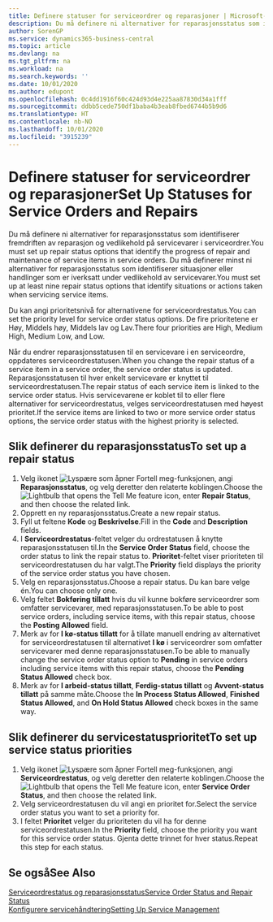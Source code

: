 ```yaml
---
title: Definere statuser for serviceordrer og reparasjoner | Microsoft-dokumentasjon
description: Du må definere ni alternativer for reparasjonsstatus som identifiserer fremdriften av reparasjon og vedlikehold på servicevarer i serviceordrer.
author: SorenGP
ms.service: dynamics365-business-central
ms.topic: article
ms.devlang: na
ms.tgt_pltfrm: na
ms.workload: na
ms.search.keywords: ''
ms.date: 10/01/2020
ms.author: edupont
ms.openlocfilehash: 0c4dd1916f60c424d93d4e225aa87830d34a1fff
ms.sourcegitcommit: ddbb5cede750df1baba4b3eab8fbed6744b5b9d6
ms.translationtype: HT
ms.contentlocale: nb-NO
ms.lasthandoff: 10/01/2020
ms.locfileid: "3915239"
---
```

# <a name="set-up-statuses-for-service-orders-and-repairs"></a><span data-ttu-id="c1bb1-103">Definere statuser for serviceordrer og reparasjoner</span><span class="sxs-lookup"><span data-stu-id="c1bb1-103">Set Up Statuses for Service Orders and Repairs</span></span>
<span data-ttu-id="c1bb1-104">Du må definere ni alternativer for reparasjonsstatus som identifiserer fremdriften av reparasjon og vedlikehold på servicevarer i serviceordrer.</span><span class="sxs-lookup"><span data-stu-id="c1bb1-104">You must set up repair status options that identify the progress of repair and maintenance of service items in service orders.</span></span> <span data-ttu-id="c1bb1-105">Du må definerer minst ni alternativer for reparasjonsstatus som identifiserer situasjoner eller handlinger som er iverksatt under vedlikehold av servicevarer.</span><span class="sxs-lookup"><span data-stu-id="c1bb1-105">You must set up at least nine repair status options that identify situations or actions taken when servicing service items.</span></span>  

<span data-ttu-id="c1bb1-106">Du kan angi prioritetsnivå for alternativene for serviceordrestatus.</span><span class="sxs-lookup"><span data-stu-id="c1bb1-106">You can set the priority level for service order status options.</span></span> <span data-ttu-id="c1bb1-107">De fire prioritetene er Høy, Middels høy, Middels lav og Lav.</span><span class="sxs-lookup"><span data-stu-id="c1bb1-107">There four priorities are High, Medium High, Medium Low, and Low.</span></span>  

<span data-ttu-id="c1bb1-108">Når du endrer reparasjonsstatusen til en servicevare i en serviceordre, oppdateres serviceordrestatusen.</span><span class="sxs-lookup"><span data-stu-id="c1bb1-108">When you change the repair status of a service item in a service order, the service order status is updated.</span></span> <span data-ttu-id="c1bb1-109">Reparasjonsstatusen til hver enkelt servicevare er knyttet til serviceordrestatusen.</span><span class="sxs-lookup"><span data-stu-id="c1bb1-109">The repair status of each service item is linked to the service order status.</span></span> <span data-ttu-id="c1bb1-110">Hvis servicevarene er koblet til to eller flere alternativer for serviceordrestatus, velges serviceordrestatusen med høyest prioritet.</span><span class="sxs-lookup"><span data-stu-id="c1bb1-110">If the service items are linked to two or more service order status options, the service order status with the highest priority is selected.</span></span>  

## <a name="to-set-up-a-repair-status"></a><span data-ttu-id="c1bb1-111">Slik definerer du reparasjonsstatus</span><span class="sxs-lookup"><span data-stu-id="c1bb1-111">To set up a repair status</span></span>  
1. <span data-ttu-id="c1bb1-112">Velg ikonet ![Lyspære som åpner Fortell meg-funksjonen](media/ui-search/search_small.png "Fortell hva du vil gjøre"), angi **Reparasjonsstatus**, og velg deretter den relaterte koblingen.</span><span class="sxs-lookup"><span data-stu-id="c1bb1-112">Choose the ![Lightbulb that opens the Tell Me feature](media/ui-search/search_small.png "Tell me what you want to do") icon, enter **Repair Status**, and then choose the related link.</span></span>
2. <span data-ttu-id="c1bb1-113">Opprett en ny reparasjonsstatus.</span><span class="sxs-lookup"><span data-stu-id="c1bb1-113">Create a new repair status.</span></span>  
3. <span data-ttu-id="c1bb1-114">Fyll ut feltene **Kode** og **Beskrivelse**.</span><span class="sxs-lookup"><span data-stu-id="c1bb1-114">Fill in the **Code** and **Description** fields.</span></span>  
4. <span data-ttu-id="c1bb1-115">I **Serviceordrestatus**-feltet velger du ordrestatusen å knytte reparasjonsstatusen til.</span><span class="sxs-lookup"><span data-stu-id="c1bb1-115">In the **Service Order Status** field, choose the order status to link the repair status to.</span></span> <span data-ttu-id="c1bb1-116">**Prioritet**-feltet viser prioriteten til serviceordrestatusen du har valgt.</span><span class="sxs-lookup"><span data-stu-id="c1bb1-116">The **Priority** field displays the priority of the service order status you have chosen.</span></span>  
5. <span data-ttu-id="c1bb1-117">Velg en reparasjonsstatus.</span><span class="sxs-lookup"><span data-stu-id="c1bb1-117">Choose a repair status.</span></span> <span data-ttu-id="c1bb1-118">Du kan bare velge én.</span><span class="sxs-lookup"><span data-stu-id="c1bb1-118">You can choose only one.</span></span>  
6. <span data-ttu-id="c1bb1-119">Velg feltet **Bokføring tillatt** hvis du vil kunne bokføre serviceordrer som omfatter servicevarer, med reparasjonsstatusen.</span><span class="sxs-lookup"><span data-stu-id="c1bb1-119">To be able to post service orders, including service items, with this repair status, choose the **Posting Allowed** field.</span></span>  
7. <span data-ttu-id="c1bb1-120">Merk av for **I kø-status tillatt** for å tillate manuell endring av alternativet for serviceordrestatusen til alternativet **I kø** i serviceordrer som omfatter servicevarer med denne reparasjonsstatusen.</span><span class="sxs-lookup"><span data-stu-id="c1bb1-120">To be able to manually change the service order status option to **Pending** in service orders including service items with this repair status, choose the **Pending Status Allowed** check box.</span></span>  
8. <span data-ttu-id="c1bb1-121">Merk av for **I arbeid-status tillatt**, **Ferdig-status tillatt** og **Avvent-status tillatt** på samme måte.</span><span class="sxs-lookup"><span data-stu-id="c1bb1-121">Choose the **In Process Status Allowed**, **Finished Status Allowed**, and **On Hold Status Allowed** check boxes in the same way.</span></span>
  
## <a name="to-set-up-service-status-priorities"></a><span data-ttu-id="c1bb1-122">Slik definerer du servicestatusprioritet</span><span class="sxs-lookup"><span data-stu-id="c1bb1-122">To set up service status priorities</span></span>  
1. <span data-ttu-id="c1bb1-123">Velg ikonet ![Lyspære som åpner Fortell meg-funksjonen](media/ui-search/search_small.png "Fortell hva du vil gjøre"), angi **Serviceordrestatus**, og velg deretter den relaterte koblingen.</span><span class="sxs-lookup"><span data-stu-id="c1bb1-123">Choose the ![Lightbulb that opens the Tell Me feature](media/ui-search/search_small.png "Tell me what you want to do") icon, enter **Service Order Status**, and then choose the related link.</span></span>  
2. <span data-ttu-id="c1bb1-124">Velg serviceordrestatusen du vil angi en prioritet for.</span><span class="sxs-lookup"><span data-stu-id="c1bb1-124">Select the service order status you want to set a priority for.</span></span>  
3. <span data-ttu-id="c1bb1-125">I feltet **Prioritet** velger du prioriteten du vil ha for denne serviceordrestatusen.</span><span class="sxs-lookup"><span data-stu-id="c1bb1-125">In the **Priority** field, choose the priority you want for this service order status.</span></span> <span data-ttu-id="c1bb1-126">Gjenta dette trinnet for hver status.</span><span class="sxs-lookup"><span data-stu-id="c1bb1-126">Repeat this step for each status.</span></span>  

## <a name="see-also"></a><span data-ttu-id="c1bb1-127">Se også</span><span class="sxs-lookup"><span data-stu-id="c1bb1-127">See Also</span></span>  
[<span data-ttu-id="c1bb1-128">Serviceordrestatus og reparasjonsstatus</span><span class="sxs-lookup"><span data-stu-id="c1bb1-128">Service Order Status and Repair Status</span></span>](service-service-order-status-and-repair-status.md)  
[<span data-ttu-id="c1bb1-129">Konfigurere servicehåndtering</span><span class="sxs-lookup"><span data-stu-id="c1bb1-129">Setting Up Service Management</span></span>](service-setup-service.md)  
